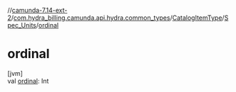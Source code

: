 //[camunda-7.14-ext-2](../../../../index.md)/[com.hydra_billing.camunda.api.hydra.common_types](../../index.md)/[CatalogItemType](../index.md)/[Spec_Units](index.md)/[ordinal](ordinal.md)

# ordinal

[jvm]\
val [ordinal](ordinal.md): Int
